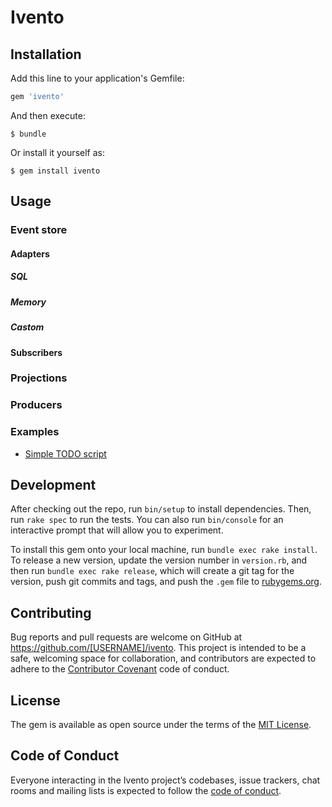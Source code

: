 # Ivento


## Installation

Add this line to your application's Gemfile:

```ruby
gem 'ivento'
```

And then execute:

    $ bundle

Or install it yourself as:

    $ gem install ivento

## Usage


### Event store
#### Adapters
##### SQL
##### Memory
##### Castom
#### Subscribers
### Projections
### Producers

### Examples

* [Simple TODO script](https://github.com/davydovanton/ivento/blob/56281e011d7a72f32f8004189b33bd087c9ab804/examples/todo.rb)

## Development

After checking out the repo, run `bin/setup` to install dependencies. Then, run `rake spec` to run the tests. You can also run `bin/console` for an interactive prompt that will allow you to experiment.

To install this gem onto your local machine, run `bundle exec rake install`. To release a new version, update the version number in `version.rb`, and then run `bundle exec rake release`, which will create a git tag for the version, push git commits and tags, and push the `.gem` file to [rubygems.org](https://rubygems.org).

## Contributing

Bug reports and pull requests are welcome on GitHub at https://github.com/[USERNAME]/ivento. This project is intended to be a safe, welcoming space for collaboration, and contributors are expected to adhere to the [Contributor Covenant](http://contributor-covenant.org) code of conduct.

## License

The gem is available as open source under the terms of the [MIT License](https://opensource.org/licenses/MIT).

## Code of Conduct

Everyone interacting in the Ivento project’s codebases, issue trackers, chat rooms and mailing lists is expected to follow the [code of conduct](https://github.com/[USERNAME]/ivento/blob/master/CODE_OF_CONDUCT.md).
